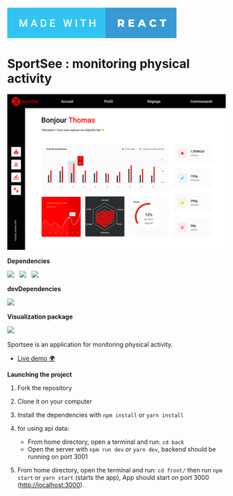 ![made-with-react](./assets/made-with-react.svg)

# SportSee : monitoring physical activity

![SportSee](assets/V1%20C.jpg)

**Dependencies**

<img src="https://img.shields.io/badge/React-18.2.0-blue"/>&nbsp;&nbsp;
<img src="https://img.shields.io/badge/React--dom-18.2.0-blue"/>&nbsp;&nbsp;
<img src="https://img.shields.io/badge/React--Router--dom-6.10.0-blue"/>&nbsp;&nbsp;

**devDependencies**

<img src="https://img.shields.io/badge/Jsdoc-4.0.0-orange"/>

**Visualization package**

<img src="https://img.shields.io/badge/D3-7.6.1-red"/>


Sportsee is an application for monitoring physical activity.

- [Live demo 🌍](https://gylgyl2000.github.io/SportSee/) 

**Launching the project**

1. Fork the repository

2. Clone it on your computer

3. Install the dependencies with `npm install` or `yarn install`

4. for using api data: 
    * From home directory, open a terminal and run: `cd back`
    * Open the server with `npm run dev` or `yarn dev`, backend should be running on port 3001

5. From home directory, open the terminal and run: `cd front/` then run `npm start` or `yarn start` (starts the app), App should start on port 3000 ([http://localhost:3000](http://localhost:3000)).



